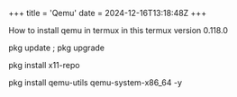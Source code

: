 +++
title = 'Qemu'
date = 2024-12-16T13:18:48Z
+++

How to install qemu in termux in this termux version 0.118.0

pkg update ; pkg upgrade 

pkg install x11-repo

pkg install qemu-utils qemu-system-x86_64 -y
